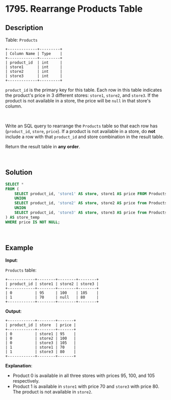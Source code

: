 # 1795. Rearrange Products Table

## Description

Table: `Products`
```
+-------------+---------+
| Column Name | Type    |
+-------------+---------+
| product_id  | int     |
| store1      | int     |
| store2      | int     |
| store3      | int     |
+-------------+---------+
```
`product_id` is the primary key for this table.
Each row in this table indicates the product's price in 3 different stores: `store1`, `store2`, and `store3`.
If the product is not available in a store, the price will be `null` in that store's column.

<br>

Write an SQL query to rearrange the `Products` table so that each row has (`product_id`, `store`, `price`). 
If a product is not available in a store, do **not** include a row with that `product_id` and store combination in the result table.

Return the result table in **any order**.

<br>

## Solution

```sql
SELECT *
FROM (
    SELECT product_id, 'store1' AS store, store1 AS price FROM Products
    UNION
    SELECT product_id, 'store2' AS store, store2 AS price from Products
    UNION
    SELECT product_id, 'store3' AS store, store3 AS price from Products
) AS store_temp
WHERE price IS NOT NULL;
```

<br>

## Example

**Input**:

`Products` table:
```
+------------+--------+--------+--------+
| product_id | store1 | store2 | store3 |
+------------+--------+--------+--------+
| 0          | 95     | 100    | 105    |
| 1          | 70     | null   | 80     |
+------------+--------+--------+--------+
```
**Output**:
```
+------------+--------+-------+
| product_id | store  | price |
+------------+--------+-------+
| 0          | store1 | 95    |
| 0          | store2 | 100   |
| 0          | store3 | 105   |
| 1          | store1 | 70    |
| 1          | store3 | 80    |
+------------+--------+-------+
```
**Explanation**:

- Product 0 is available in all three stores with prices 95, 100, and 105 respectively.
- Product 1 is available in `store1` with price 70 and `store3` with price 80. The product is not available in `store2`.
